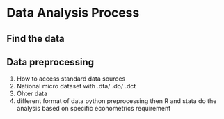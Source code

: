 # Data Analysis Process
## Find the data
## Data preprocessing
1. How to access standard data sources
2. National micro dataset with .dta/ .do/ .dct
3. Ohter data
4. different format of data
python preprocessing
then R and stata do the analysis based on specific econometrics requirement
